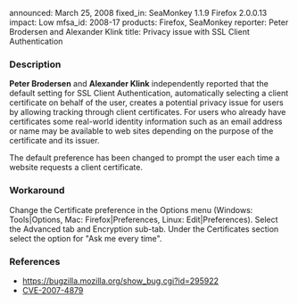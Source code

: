 announced: March 25, 2008
fixed_in: SeaMonkey 1.1.9
          Firefox 2.0.0.13
impact: Low
mfsa_id: 2008-17
products: Firefox, SeaMonkey
reporter: Peter Brodersen and Alexander Klink
title: Privacy issue with SSL Client Authentication

<h3>Description</h3>

<p><strong>Peter Brodersen</strong> and <strong>Alexander Klink</strong>
independently reported that the default setting for SSL Client Authentication,
automatically selecting a client certificate on behalf of the user, creates
a potential privacy issue for users by allowing tracking through client
certificates. For users who already have certificates some real-world
identity information such as an email address or name may be available
to web sites depending on the purpose of the certificate and its issuer.</p>

<p>The default preference has been changed to prompt the user each time
a website requests a client certificate.</p>

<h3>Workaround</h3>

<p>Change the Certificate preference in the Options menu (Windows:
Tools|Options, Mac: Firefox|Preferences, Linux: Edit|Preferences).
Select the Advanced tab and Encryption sub-tab. Under the Certificates
section select the option for "Ask me every time".</p>

<h3>References</h3>
 
<ul>
  <li><a href="https://bugzilla.mozilla.org/show_bug.cgi?id=295922">
      https://bugzilla.mozilla.org/show_bug.cgi?id=295922</a></li>
  <li><a class="ex-ref" href="http://cve.mitre.org/cgi-bin/cvename.cgi?name=CVE-2007-4879">
      CVE-2007-4879</a></li>
</ul>




